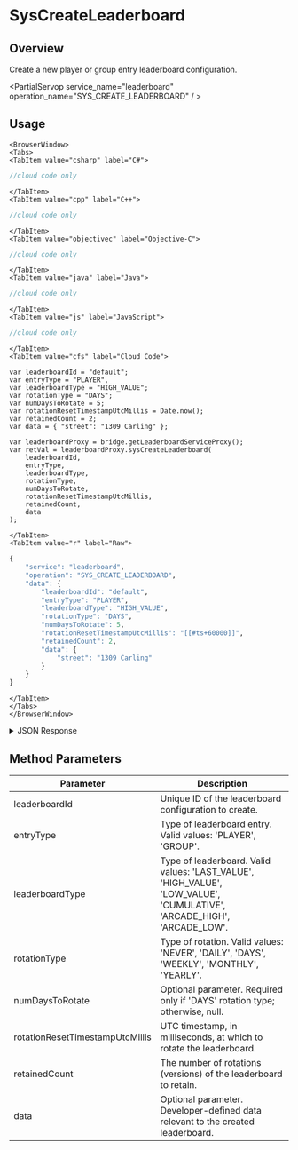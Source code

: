 # SysCreateLeaderboard
## Overview
Create a new player or group entry leaderboard configuration.

<PartialServop service_name="leaderboard" operation_name="SYS_CREATE_LEADERBOARD" / >

## Usage

```mdx-code-block
<BrowserWindow>
<Tabs>
<TabItem value="csharp" label="C#">
```

```csharp
//cloud code only
```

```mdx-code-block
</TabItem>
<TabItem value="cpp" label="C++">
```

```cpp
//cloud code only
```

```mdx-code-block
</TabItem>
<TabItem value="objectivec" label="Objective-C">
```

```objectivec
//cloud code only
```

```mdx-code-block
</TabItem>
<TabItem value="java" label="Java">
```

```java
//cloud code only
```

```mdx-code-block
</TabItem>
<TabItem value="js" label="JavaScript">
```

```javascript
//cloud code only
```

```mdx-code-block
</TabItem>
<TabItem value="cfs" label="Cloud Code">
```

```cfscript
var leaderboardId = "default";
var entryType = "PLAYER",
var leaderboardType = "HIGH_VALUE";
var rotationType = "DAYS";
var numDaysToRotate = 5;
var rotationResetTimestampUtcMillis = Date.now();
var retainedCount = 2;
var data = { "street": "1309 Carling" };

var leaderboardProxy = bridge.getLeaderboardServiceProxy();
var retVal = leaderboardProxy.sysCreateLeaderboard(
    leaderboardId,
	entryType,
    leaderboardType,
    rotationType,
    numDaysToRotate,
    rotationResetTimestampUtcMillis,
    retainedCount,
    data
);
```

```mdx-code-block
</TabItem>
<TabItem value="r" label="Raw">
```

```r
{
	"service": "leaderboard",
	"operation": "SYS_CREATE_LEADERBOARD",
	"data": {
		"leaderboardId": "default",
		"entryType": "PLAYER",
		"leaderboardType": "HIGH_VALUE",
		"rotationType": "DAYS",
		"numDaysToRotate": 5,
		"rotationResetTimestampUtcMillis": "[[#ts+60000]]",
		"retainedCount": 2,
		"data": {
			"street": "1309 Carling"
		}
	}
}
```

```mdx-code-block
</TabItem>
</Tabs>
</BrowserWindow>
```

<details>
<summary>JSON Response</summary>

```json
{
    "status": 200,
    "data": null
}
```
</details>

## Method Parameters
Parameter | Description
--------- | -----------
leaderboardId | Unique ID of the leaderboard configuration to create.
entryType | Type of leaderboard entry. Valid values: 'PLAYER', 'GROUP'.
leaderboardType | Type of leaderboard. Valid values: 'LAST_VALUE', 'HIGH_VALUE', 'LOW_VALUE', 'CUMULATIVE', 'ARCADE_HIGH', 'ARCADE_LOW'.
rotationType | Type of rotation. Valid values: 'NEVER', 'DAILY', 'DAYS', 'WEEKLY', 'MONTHLY', 'YEARLY'.
numDaysToRotate | Optional parameter. Required only if 'DAYS' rotation type; otherwise, null.
rotationResetTimestampUtcMillis | UTC timestamp, in milliseconds, at which to rotate the leaderboard.
retainedCount | The number of rotations (versions) of the leaderboard to retain.
data | Optional parameter. Developer-defined data relevant to the created leaderboard.


